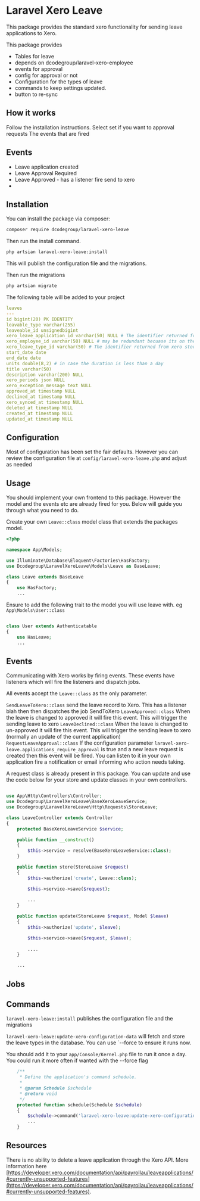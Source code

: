 # Laravel Xero Leave

This package provides the standard xero functionality for sending leave applications to Xero.

This package provides
* Tables for leave
* depends on dcodegroup/laravel-xero-employee
* events for approval
* config for approval or not
* Configuration for the types of leave
* commands to keep settings updated.
* button to re-sync


## How it works

Follow the installation instructions. 
Select set if you want to approval requests
The events that are fired

## Events

* Leave application created
* Leave Approval Required
* Leave Approved - has a listener fire send to xero
* 

## Installation

You can install the package via composer:

```bash
composer require dcodegroup/laravel-xero-leave
```

Then run the install command.

```bash
php artsian laravel-xero-leave:install
```

This will publish the configuration file and the migrations.

Then run the migrations

```bash
php artsian migrate
```

The following table will be added to your project


```yaml
leaves
---
id bigint(20) PK IDENTITY
leavable_type varchar(255)
leaveable_id unsignedbigint
xero_leave_application_id varchar(50) NULL # The identifier returned from xero
xero_employee_id varchar(50) NULL # may be redundant becuase its on the user that should be the polymporphic field. But saves a lookup
xero_leave_type_id varchar(50) # The identifier returned from xero stored in the configuration
start_date date
end_date date
units double(8,2) # in case the duration is less than a day
title varchar(50)
description varchar(200) NULL
xero_periods json NULL
xero_exception_message text NULL
approved_at timestamp NULL
declined_at timestamp NULL
xero_synced_at timestamp NULL
deleted_at timestamp NULL
created_at timestamp NULL
updated_at timestamp NULL
```

## Configuration

Most of configuration has been set the fair defaults. However you can review the configuration file at `config/laravel-xero-leave.php` and adjust as needed

## Usage

You should implement your own frontend to this package. However the model and the events etc are already fired for you. Below will guide you through what you need to do.

Create your own `Leave::class` model class that extends the packages model.

```php
<?php

namespace App\Models;

use Illuminate\Database\Eloquent\Factories\HasFactory;
use Dcodegroup\LaravelXeroLeave\Models\Leave as BaseLeave;

class Leave extends BaseLeave
{
    use HasFactory;
    ...
```

Ensure to add the following trait to the model you will use leave with. eg `App\Models\User::class`

```php

class User extends Authenticatable 
{
    use HasLeave;
    ...
```

## Events 

Communicating with Xero works by firing events. These events have listeners which will fire the listeners and dispatch jobs.

All events accept the `Leave::class` as the only parameter.

`SendLeaveToXero::class` send the leave record to Xero. This has a listener blah then then dispatches the job SendToXero
`LeaveApproved::class` When the leave is changed to approved it will fire this event. This will trigger the sending leave to xero
`LeaveDeclined::class` When the leave is changed to un-approved it will fire this event. This will trigger the sending leave to xero (normally an update of the current application)
`RequestLeaveApproval::class` If the configuration parameter `laravel-xero-leave.applications_require_approval` is true and a new leave request is created then this event will be fired. You can listen to it in your own application fire a notification or email informing who action needs taking.

A request class is already present in this package. You can update and use the code below for your store and update classes in your own controllers.

```php

use App\Http\Controllers\Controller;
use Dcodegroup\LaravelXeroLeave\BaseXeroLeaveService;
use Dcodegroup\LaravelXeroLeave\Http\Requests\StoreLeave;

class LeaveController extends Controller
{
    protected BaseXeroLeaveService $service;

    public function __construct()
    {
        $this->service = resolve(BaseXeroLeaveService::class);
    }

    public function store(StoreLeave $request)
    {
        $this->authorize('create', Leave::class);

        $this->service->save($request);
        
        ...        
    }

    public function update(StoreLeave $request, Model $leave)
    {
        $this->authorize('update', $leave);

        $this->service->save($request, $leave);
        
        ....
    }

    ...
```


## Jobs



## Commands

`laravel-xero-leave:install` publishes the configuration file and the migrations

`laravel-xero-leave:update-xero-configuration-data` will fetch and store the leave types in the database. You can use `--force
 to ensure it runs now.


You should add it to your `app/Console/Kernel.php` file to run it once a day. You could run it more often if wanted with the --force flag

```php
    /**
     * Define the application's command schedule.
     *
     * @param Schedule $schedule
     * @return void
     */
    protected function schedule(Schedule $schedule)
    {
        $schedule->command('laravel-xero-leave:update-xero-configuration-data')->daily();    
        ...
    }

```

## Resources

There is no ability to delete a leave application through the Xero API. More information here [https://developer.xero.com/documentation/api/payrollau/leaveapplications/#currently-unsupported-features](https://developer.xero.com/documentation/api/payrollau/leaveapplications/#currently-unsupported-features).